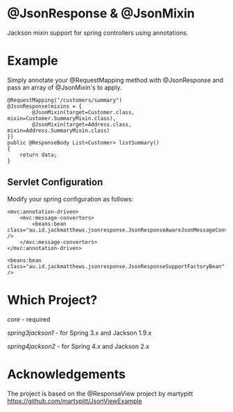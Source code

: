 @JsonResponse & @JsonMixin
==========================

Jackson mixin support for spring controllers using annotations.

Example
=======

Simply annotate your @RequestMapping method with @JsonResponse and pass an array of @JsonMixin's to apply.

	@RequestMapping("/customers/summary")
	@JsonResponse(mixins = {
			@JsonMixin(target=Customer.class, mixin=Customer.SummaryMixin.class),
			@JsonMixin(target=Address.class, mixin=Address.SummaryMixin.class)
	})
	public @ResponseBody List<Customer> listSummary()
	{
		return data;
	}
	
Servlet Configuration
---------------------

Modify your spring configuration as follows:

	<mvc:annotation-driven>
		<mvc:message-converters>
			<beans:bean class="au.id.jackmatthews.jsonresponse.JsonResponseAwareJsonMessageConverter" />
		</mvc:message-converters>
	</mvc:annotation-driven>
	
	<beans:bean class="au.id.jackmatthews.jsonresponse.JsonResponseSupportFactoryBean" />
	
Which Project?
==============
*core* - required

*spring3jackson1* - for Spring 3.x and Jackson 1.9.x

*spring4jackson2* - for Spring 4.x and Jackson 2.x

Acknowledgements
================
The project is based on the @ResponseView project by martypitt
https://github.com/martypitt/JsonViewExample
